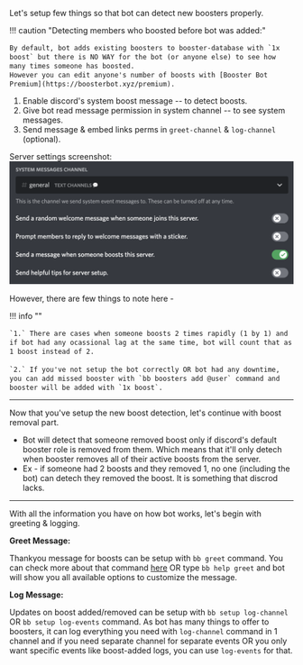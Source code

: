 Let's setup few things so that bot can detect new boosters properly.

!!! caution "Detecting members who boosted before bot was added:"

    By default, bot adds existing boosters to booster-database with `1x boost` but there is NO WAY for the bot (or anyone else) to see how many times someone has boosted.
    However you can edit anyone's number of boosts with [Booster Bot Premium](https://boosterbot.xyz/premium).

1. Enable discord's system boost message -- to detect boosts.
2. Give bot read message permission in system channel -- to see system messages.
3. Send message & embed links perms in `greet-channel` & `log-channel` (optional).

Server settings screenshot:
![Server settings screenshot](./images/server-settings.png)

However, there are few things to note here -

!!! info ""

    `1.` There are cases when someone boosts 2 times rapidly (1 by 1) and if bot had any ocassional lag at the same time, bot will count that as 1 boost instead of 2.

    `2.` If you've not setup the bot correctly OR bot had any downtime, you can add missed booster with `bb boosters add @user` command and booster will be added with `1x boost`.

---

Now that you've setup the new boost detection, let's continue with boost removal part.

-   Bot will detect that someone removed boost only if discord's default booster role is removed from them.
    Which means that it'll only detech when booster removes all of their active boosts from the server.
-   Ex - if someone had 2 boosts and they removed 1, no one (including the bot) can detech they removed the boost. It is something that discrod lacks.

---

With all the information you have on how bot works, let's begin with greeting & logging.

**Greet Message:**

Thankyou message for boosts can be setup with `bb greet` command.
You can check more about that command [here](/commands/greet) OR type `bb help greet` and bot will show you all available options to customize the message.

**Log Message:**

Updates on boost added/removed can be setup with `bb setup log-channel` OR `bb setup log-events` command.
As bot has many things to offer to boosters, it can log everything you need with `log-channel` command in 1 channel and if you need separate channel for separate events OR you only want specific events like boost-added logs, you can use `log-events` for that.
